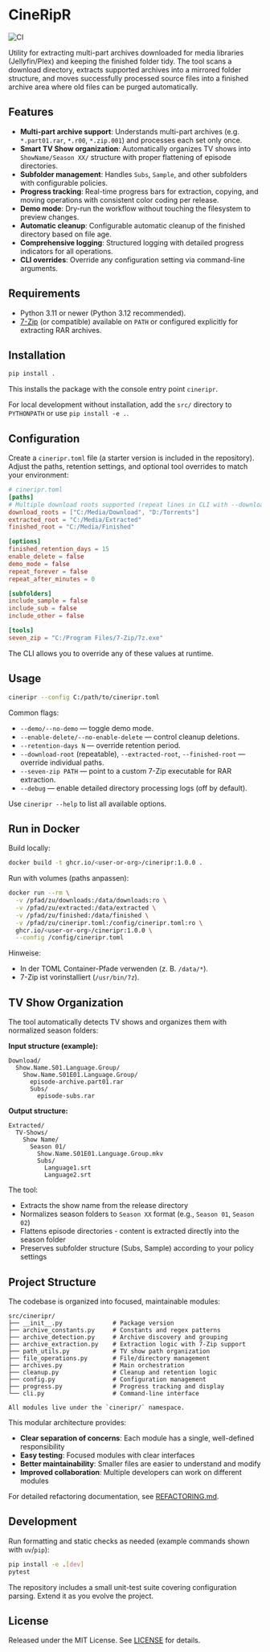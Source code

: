 # CineRipR

![CI](https://github.com/Rokk001/CineRipR/actions/workflows/ci.yml/badge.svg)

Utility for extracting multi-part archives downloaded for media libraries (Jellyfin/Plex) and keeping the finished folder tidy. The tool scans a download directory, extracts supported archives into a mirrored folder structure, and moves successfully processed source files into a finished archive area where old files can be purged automatically.

## Features
- **Multi-part archive support**: Understands multi-part archives (e.g. `*.part01.rar`, `*.r00`, `*.zip.001`) and processes each set only once.
- **Smart TV Show organization**: Automatically organizes TV shows into `ShowName/Season XX/` structure with proper flattening of episode directories.
- **Subfolder management**: Handles `Subs`, `Sample`, and other subfolders with configurable policies.
- **Progress tracking**: Real-time progress bars for extraction, copying, and moving operations with consistent color coding per release.
- **Demo mode**: Dry-run the workflow without touching the filesystem to preview changes.
- **Automatic cleanup**: Configurable automatic cleanup of the finished directory based on file age.
- **Comprehensive logging**: Structured logging with detailed progress indicators for all operations.
- **CLI overrides**: Override any configuration setting via command-line arguments.

## Requirements
- Python 3.11 or newer (Python 3.12 recommended).
- [7-Zip](https://www.7-zip.org/) (or compatible) available on `PATH` or configured explicitly for extracting RAR archives.

## Installation
```bash
pip install .
```
This installs the package with the console entry point `cineripr`.

For local development without installation, add the `src/` directory to `PYTHONPATH` or use `pip install -e .`.

## Configuration
Create a `cineripr.toml` file (a starter version is included in the repository). Adjust the paths, retention settings, and optional tool overrides to match your environment:

```toml
# cineripr.toml
[paths]
# Multiple download roots supported (repeat lines in CLI with --download-root):
download_roots = ["C:/Media/Download", "D:/Torrents"]
extracted_root = "C:/Media/Extracted"
finished_root = "C:/Media/Finished"

[options]
finished_retention_days = 15
enable_delete = false
demo_mode = false
repeat_forever = false
repeat_after_minutes = 0

[subfolders]
include_sample = false
include_sub = false
include_other = false

[tools]
seven_zip = "C:/Program Files/7-Zip/7z.exe"
```

The CLI allows you to override any of these values at runtime.

## Usage
```bash
cineripr --config C:/path/to/cineripr.toml
```

Common flags:
- `--demo/--no-demo` — toggle demo mode.
- `--enable-delete/--no-enable-delete` — control cleanup deletions.
- `--retention-days N` — override retention period.
- `--download-root` (repeatable), `--extracted-root`, `--finished-root` — override individual paths.
- `--seven-zip PATH` — point to a custom 7-Zip executable for RAR extraction.
- `--debug` — enable detailed directory processing logs (off by default).

Use `cineripr --help` to list all available options.

## Run in Docker

Build locally:
```bash
docker build -t ghcr.io/<user-or-org>/cineripr:1.0.0 .
```

Run with volumes (paths anpassen):
```bash
docker run --rm \
  -v /pfad/zu/downloads:/data/downloads:ro \
  -v /pfad/zu/extracted:/data/extracted \
  -v /pfad/zu/finished:/data/finished \
  -v /pfad/zu/cineripr.toml:/config/cineripr.toml:ro \
  ghcr.io/<user-or-org>/cineripr:1.0.0 \
  --config /config/cineripr.toml
```

Hinweise:
- In der TOML Container-Pfade verwenden (z. B. `/data/*`).
- 7-Zip ist vorinstalliert (`/usr/bin/7z`).

## TV Show Organization

The tool automatically detects TV shows and organizes them with normalized season folders:

**Input structure (example):**
```
Download/
  Show.Name.S01.Language.Group/
    Show.Name.S01E01.Language.Group/
      episode-archive.part01.rar
      Subs/
        episode-subs.rar
```

**Output structure:**
```
Extracted/
  TV-Shows/
    Show Name/
      Season 01/
        Show.Name.S01E01.Language.Group.mkv
        Subs/
          Language1.srt
          Language2.srt
```

The tool:
- Extracts the show name from the release directory
- Normalizes season folders to `Season XX` format (e.g., `Season 01`, `Season 02`)
- Flattens episode directories - content is extracted directly into the season folder
- Preserves subfolder structure (Subs, Sample) according to your policy settings

## Project Structure

The codebase is organized into focused, maintainable modules:

```
src/cineripr/
├── __init__.py              # Package version
├── archive_constants.py     # Constants and regex patterns
├── archive_detection.py     # Archive discovery and grouping
├── archive_extraction.py    # Extraction logic with 7-Zip support
├── path_utils.py            # TV show path organization
├── file_operations.py       # File/directory management
├── archives.py              # Main orchestration
├── cleanup.py               # Cleanup and retention logic
├── config.py                # Configuration management
├── progress.py              # Progress tracking and display
└── cli.py                   # Command-line interface

All modules live under the `cineripr/` namespace.
```

This modular architecture provides:
- **Clear separation of concerns**: Each module has a single, well-defined responsibility
- **Easy testing**: Focused modules with clear interfaces
- **Better maintainability**: Smaller files are easier to understand and modify
- **Improved collaboration**: Multiple developers can work on different modules

For detailed refactoring documentation, see [REFACTORING.md](REFACTORING.md).

## Development
Run formatting and static checks as needed (example commands shown with `uv`/`pip`):
```bash
pip install -e .[dev]
pytest
```

The repository includes a small unit-test suite covering configuration parsing. Extend it as you evolve the project.

## License
Released under the MIT License. See [LICENSE](LICENSE) for details.